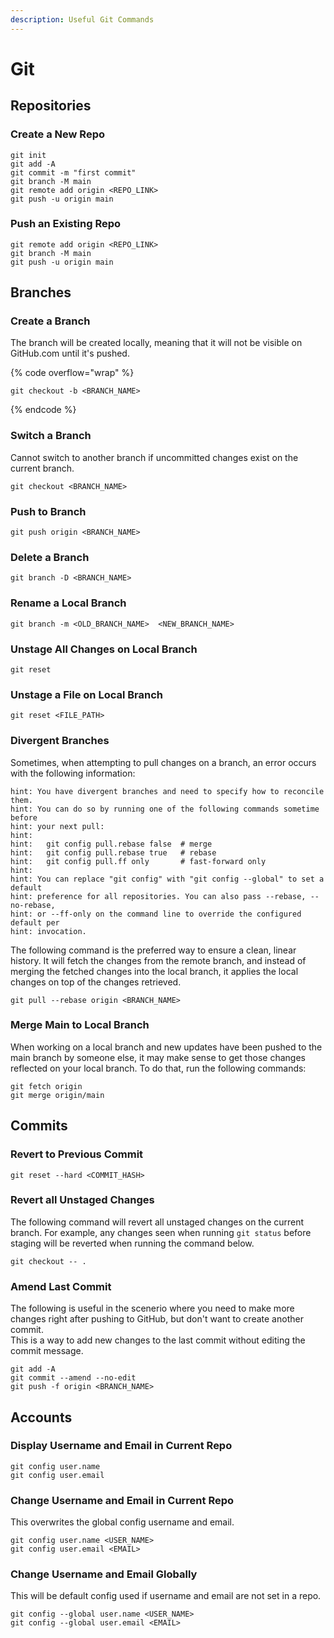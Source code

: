 ```yaml
---
description: Useful Git Commands
---
```


# Git

## Repositories

### Create a New Repo

```
git init
git add -A
git commit -m "first commit"
git branch -M main
git remote add origin <REPO_LINK>
git push -u origin main
```

### Push an Existing Repo

```
git remote add origin <REPO_LINK>
git branch -M main
git push -u origin main
```

## Branches

### Create a Branch

The branch will be created locally, meaning that  it will not be visible on GitHub.com until it's pushed.

{% code overflow="wrap" %}
```
git checkout -b <BRANCH_NAME>
```
{% endcode %}

### Switch a Branch

Cannot switch to another branch if uncommitted changes exist on the current branch.

```
git checkout <BRANCH_NAME>
```

### Push to Branch

```
git push origin <BRANCH_NAME>
```

### Delete a Branch

```
git branch -D <BRANCH_NAME>
```

### Rename a Local Branch

```
git branch -m <OLD_BRANCH_NAME>  <NEW_BRANCH_NAME>
```

### Unstage All Changes on Local Branch

```
git reset
```

### Unstage a File on Local Branch

```
git reset <FILE_PATH>
```

### Divergent Branches

Sometimes, when attempting to pull changes on a branch, an error occurs with the following information:

```
hint: You have divergent branches and need to specify how to reconcile them.
hint: You can do so by running one of the following commands sometime before
hint: your next pull:
hint: 
hint:   git config pull.rebase false  # merge
hint:   git config pull.rebase true   # rebase
hint:   git config pull.ff only       # fast-forward only
hint: 
hint: You can replace "git config" with "git config --global" to set a default
hint: preference for all repositories. You can also pass --rebase, --no-rebase,
hint: or --ff-only on the command line to override the configured default per
hint: invocation.
```

The following command is the preferred way to ensure a clean, linear history. It will fetch the changes from the remote branch, and instead of merging the fetched changes into the local branch, it applies the local changes on top of the changes retrieved.

```
git pull --rebase origin <BRANCH_NAME>
```

### Merge Main to Local Branch

When working on a local branch and new updates have been pushed to the main branch by someone else, it may make sense to get those changes reflected on your local branch. To do that, run the following commands:

```
git fetch origin
git merge origin/main
```

## Commits

### Revert to Previous Commit

```
git reset --hard <COMMIT_HASH>
```

### Revert all Unstaged Changes

The following command will revert all unstaged changes on the current branch. For example, any changes seen when running `git status` before staging will be reverted when running the command below.

```
git checkout -- .
```

### Amend Last Commit

The following is useful in the scenerio where you need to make more changes right after pushing to GitHub, but don't want to create another commit.\
This is a way to add new changes to the last commit without editing the commit message.

```
git add -A
git commit --amend --no-edit
git push -f origin <BRANCH_NAME>
```

## Accounts

### Display Username and Email in Current Repo

```
git config user.name
git config user.email
```

### Change Username and Email in Current Repo

This overwrites the global config username and email.

```
git config user.name <USER_NAME>
git config user.email <EMAIL>
```

### Change Username and Email Globally

This will be default config used if username and email are not set in a repo.

```
git config --global user.name <USER_NAME>
git config --global user.email <EMAIL>
```
